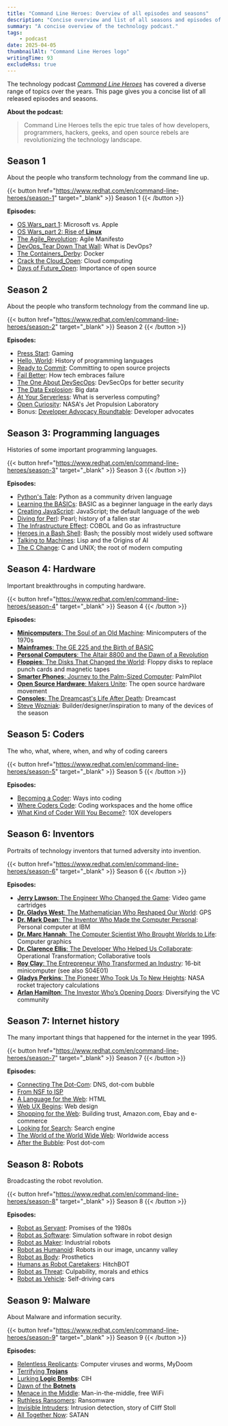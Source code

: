 ```yaml
---
title: "Command Line Heroes: Overview of all episodes and seasons"
description: "Concise overview and list of all seasons and episodes of the Red Hat technology podcast series Command Line Heroes."
summary: "A concise overview of the technology podcast."
tags:
    - podcast
date: 2025-04-05
thumbnailAlt: "Command Line Heroes logo"
writingTime: 93
excludeRss: true
---
```


The technology podcast [_Command Line Heroes_](https://www.redhat.com/en/command-line-heroes) has covered a diverse range of
topics over the years.
This page gives you a concise list of all released episodes and seasons.

**About the podcast:**

> Command Line Heroes tells the epic true tales of how developers,
programmers, hackers, geeks, and open source rebels are revolutionizing the
technology landscape.

## Season 1

About the people who transform technology from the command line up.

{{< button href="https://www.redhat.com/en/command-line-heroes/season-1" target="_blank" >}}
Season 1
{{< /button >}}

**Episodes:**
- [OS Wars_part 1](https://www.redhat.com/en/command-line-heroes/season-1/os-wars-part-1): Microsoft vs. Apple
- [OS Wars_part 2: Rise of **Linux**](https://www.redhat.com/en/command-line-heroes/season-1/os-wars-part-2-rise-of-linux)
- [The Agile_Revolution](https://www.redhat.com/en/command-line-heroes/season-1/agile-revolution): Agile Manifesto
- [DevOps_Tear Down That Wall](https://www.redhat.com/en/command-line-heroes/season-1/devops-tear-down-that-wall): What is DevOps?
- [The Containers_Derby](https://www.redhat.com/en/command-line-heroes/season-1/the-containers-derby): Docker
- [Crack the Cloud_Open](https://www.redhat.com/en/command-line-heroes/season-1/crack-the-cloud-open): Cloud computing
- [Days of Future_Open](https://www.redhat.com/en/command-line-heroes/season-1/days-of-future-open): Importance of open source

## Season 2

About the people who transform technology from the command line up.

{{< button href="https://www.redhat.com/en/command-line-heroes/season-2" target="_blank" >}}
Season 2
{{< /button >}}

**Episodes:**
- [Press Start](https://www.redhat.com/en/command-line-heroes/season-2/press-start): Gaming
- [Hello, World](https://www.redhat.com/en/command-line-heroes/season-2/hello-world): History of programming languages
- [Ready to Commit](https://www.redhat.com/en/command-line-heroes/season-2/ready-to-commit): Committing to open source projects
- [Fail Better](https://www.redhat.com/en/command-line-heroes/season-2/fail-better): How tech embraces failure
- [The One About DevSecOps](https://www.redhat.com/en/command-line-heroes/season-2/the-one-about-devsecops): DevSecOps for better security
- [The Data Explosion](https://www.redhat.com/en/command-line-heroes/season-2/the-data-explosion): Big data
- [At Your Serverless](https://www.redhat.com/en/command-line-heroes/season-2/at-your-serverless): What is serverless computing?
- [Open Curiosity](https://www.redhat.com/en/command-line-heroes/season-2/open-curiosity): NASA's Jet Propulsion Laboratory
- Bonus: [Developer Advocacy Roundtable](https://www.redhat.com/en/command-line-heroes/season-2/developer-advocacy-roundtable): Developer advocates

## Season 3: Programming languages

Histories of some important programming languages.

{{< button href="https://www.redhat.com/en/command-line-heroes/season-3" target="_blank" >}}
Season 3
{{< /button >}}

**Episodes:**
- [Python's Tale](https://www.redhat.com/en/command-line-heroes/season-3/pythons-tale): Python as a community driven language
- [Learning the BASICs](https://www.redhat.com/en/command-line-heroes/season-3/learning-the-basics): BASIC as a beginner language in the early days
- [Creating JavaScript](https://www.redhat.com/en/command-line-heroes/season-3/creating-javascript): JavaScript; the default language of the web
- [Diving for Perl](https://www.redhat.com/en/command-line-heroes/season-3/diving-for-perl): Pearl; history of a fallen star
- [The Infrastructure Effect](https://www.redhat.com/en/command-line-heroes/season-3/the-infrastructure-effect): COBOL and Go as infrastructure
- [Heroes in a Bash Shell](https://www.redhat.com/en/command-line-heroes/season-3/heroes-in-a-bash-shell): Bash; the possibly most widely used software
- [Talking to Machines](https://www.redhat.com/en/command-line-heroes/season-3/talking-to-machines): Lisp and the Origins of AI
- [The C Change](https://www.redhat.com/en/command-line-heroes/season-3/the-c-change): C and UNIX; the root of modern computing

## Season 4: Hardware

Important breakthroughs in computing hardware.

{{< button href="https://www.redhat.com/en/command-line-heroes/season-4" target="_blank" >}}
Season 4
{{< /button >}}

**Episodes:**
- [**Minicomputers**: The Soul of an Old Machine](https://www.redhat.com/en/command-line-heroes/season-4/minicomputers): Minicomputers of the 1970s
- [**Mainframes**: The GE 225 and the Birth of BASIC](https://www.redhat.com/en/command-line-heroes/season-4/mainframes)
- [**Personal Computers**: The Altair 8800 and the Dawn of a Revolution](https://www.redhat.com/en/command-line-heroes/season-4/personal-computers)
- [**Floppies**: The Disks That Changed the World](https://www.redhat.com/en/command-line-heroes/season-4/floppies): Floppy disks to replace punch cards and magnetic tapes
- [**Smarter Phones**: Journey to the Palm-Sized Computer](https://www.redhat.com/en/command-line-heroes/season-4/smarter-phones): PalmPilot
- [**Open Source Hardware**: Makers Unite](https://www.redhat.com/en/command-line-heroes/season-4/open-source-hardware): The open source hardware movement
- [**Consoles**: The Dreamcast's Life After Death](https://www.redhat.com/en/command-line-heroes/season-4/consoles): Dreamcast
- [Steve Wozniak](https://www.redhat.com/en/command-line-heroes/season-4/steve-wozniak): Builder/designer/inspiration to many of the devices of the season

## Season 5: Coders

The who, what, where, when, and why of coding careers

{{< button href="https://www.redhat.com/en/command-line-heroes/season-5" target="_blank" >}}
Season 5
{{< /button >}}

**Episodes:**
- [Becoming a Coder](https://www.redhat.com/en/command-line-heroes/season-5/becoming-a-coder): Ways into coding
- [Where Coders Code](https://www.redhat.com/en/command-line-heroes/season-5/where-coders-code): Coding workspaces and the home office
- [What Kind of Coder Will You Become?](https://www.redhat.com/en/command-line-heroes/season-5/what-kind-of-coder-will-you-become): 10X developers

## Season 6: Inventors

Portraits of technology inventors that turned adversity into invention.

{{< button href="https://www.redhat.com/en/command-line-heroes/season-6" target="_blank" >}}
Season 6
{{< /button >}}

**Episodes:**
- [**Jerry Lawson**: The Engineer Who Changed the Game](https://www.redhat.com/en/command-line-heroes/season-6/jerry-lawson): Video game cartridges
- [**Dr. Gladys West**: The Mathematician Who Reshaped Our World](https://www.redhat.com/en/command-line-heroes/season-6/gladys-west): GPS
- [**Dr. Mark Dean**: The Inventor Who Made the Computer Personal](https://www.redhat.com/en/command-line-heroes/season-6/mark-dean): Personal computer at IBM
- [**Dr. Marc Hannah**: The Computer Scientist Who Brought Worlds to Life](https://www.redhat.com/en/command-line-heroes/season-6/marc-hannah): Computer graphics
- [**Dr. Clarence Ellis**: The Developer Who Helped Us Collaborate](https://www.redhat.com/en/command-line-heroes/season-6/clarence-ellis): Operational Transformation; Collaborative tools
- [**Roy Clay**: The Entrepreneur Who Transformed an Industry](https://www.redhat.com/en/command-line-heroes/season-6/roy-clay): 16-bit minicomputer (see also S04E01)
- [**Gladys Perkins**: The Pioneer Who Took Us To New Heights](https://www.redhat.com/en/command-line-heroes/season-6/gladys-perkins): NASA rocket trajectory calculations
- [**Arlan Hamilton**: The Investor Who’s Opening Doors](https://www.redhat.com/en/command-line-heroes/season-6/arlan-hamilton): Diversifying the VC community

## Season 7: Internet history

The many important things that happened for the internet in the year 1995.

{{< button href="https://www.redhat.com/en/command-line-heroes/season-7" target="_blank" >}}
Season 7
{{< /button >}}

**Episodes:**
- [Connecting The Dot-Com](https://www.redhat.com/en/command-line-heroes/season-7/dot-com): DNS, dot-com bubble
- [From NSF to ISP](https://www.redhat.com/en/command-line-heroes/season-7/nsfnet)
- [A Language for the Web](https://www.redhat.com/en/command-line-heroes/season-7/html): HTML
- [Web UX Begins](https://www.redhat.com/en/command-line-heroes/season-7/ux): Web design
- [Shopping for the Web](https://www.redhat.com/en/command-line-heroes/season-7/shopping): Building trust, Amazon.com, Ebay and e-commerce
- [Looking for Search](https://www.redhat.com/en/command-line-heroes/season-7/search): Search engine
- [The World of the World Wide Web](https://www.redhat.com/en/command-line-heroes/season-7/world): Worldwide access
- [After the Bubble](https://www.redhat.com/en/command-line-heroes/season-7/bubble): Post dot-com

## Season 8: Robots

Broadcasting the robot revolution.

{{< button href="https://www.redhat.com/en/command-line-heroes/season-8" target="_blank" >}}
Season 8
{{< /button >}}

**Episodes:**
- [Robot as Servant](https://www.redhat.com/en/command-line-heroes/season-8/robot-as-servant): Promises of the 1980s
- [Robot as Software](https://www.redhat.com/en/command-line-heroes/season-8/robot-as-software): Simulation software in robot design
- [Robot as Maker](https://www.redhat.com/en/command-line-heroes/season-8/robot-as-maker): Industrial robots
- [Robot as Humanoid](https://www.redhat.com/en/command-line-heroes/season-8/robot-as-humanoid): Robots in our image, uncanny valley
- [Robot as Body](https://www.redhat.com/en/command-line-heroes/season-8/robot-as-body): Prosthetics
- [Humans as Robot Caretakers](https://www.redhat.com/en/command-line-heroes/season-8/humans-as-robot-caretakers): HitchBOT
- [Robot as Threat](https://www.redhat.com/en/command-line-heroes/season-8/robot-as-threat): Culpability, morals and ethics
- [Robot as Vehicle](https://www.redhat.com/en/command-line-heroes/season-8/robot-as-vehicle): Self-driving cars

## Season 9: Malware

About Malware and information security.

{{< button href="https://www.redhat.com/en/command-line-heroes/season-9" target="_blank" >}}
Season 9
{{< /button >}}

**Episodes:**
- [Relentless Replicants](https://www.redhat.com/en/command-line-heroes/season-9/relentless-replicators): Computer viruses and worms, MyDoom
- [Terrifying **Trojans**](https://www.redhat.com/en/command-line-heroes/season-9/terrifying-trojans)
- [Lurking **Logic Bombs**](https://www.redhat.com/en/command-line-heroes/season-9/logic-bombs): CIH
- [Dawn of the **Botnets**](https://www.redhat.com/en/command-line-heroes/season-9/botnets)
- [Menace in the Middle](https://www.redhat.com/en/command-line-heroes/season-9/menace-in-the-middle): Man-in-the-middle, free WiFi
- [Ruthless Ransomers](https://www.redhat.com/en/command-line-heroes/season-9/ransomware): Ransomware
- [Invisible Intruders](https://www.redhat.com/en/command-line-heroes/season-9/invisible-intruders): Intrusion detection, story of Cliff Stoll
- [All Together Now](https://www.redhat.com/en/command-line-heroes/season-9/all-together-now): SATAN
